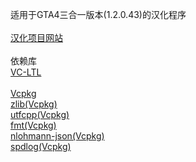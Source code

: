 适用于GTA4三合一版本(1.2.0.43)的汉化程序<br/><br/>
[汉化项目网站](https://b9348.pages.dev/)<br/><br/>
依赖库<br/>
[VC-LTL](https://github.com/Chuyu-Team/VC-LTL5)<br/><br/>
[Vcpkg](https://github.com/microsoft/vcpkg)<br/>
[zlib(Vcpkg)](https://github.com/madler/zlib)<br/>
[utfcpp(Vcpkg)](https://github.com/nemtrif/utfcpp)<br/>
[fmt(Vcpkg)](https://github.com/fmtlib/fmt)<br/>
[nlohmann-json(Vcpkg)](https://github.com/nlohmann/json)<br/>
[spdlog(Vcpkg)](https://github.com/gabime/spdlog)<br/>
